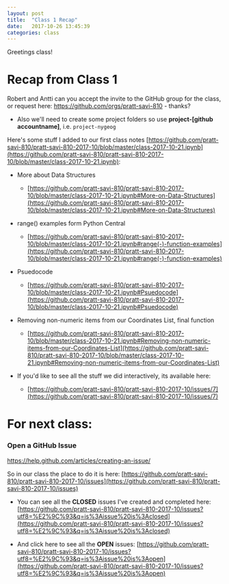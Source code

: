 ```yaml
---
layout: post
title:  "Class 1 Recap"
date:   2017-10-26 13:45:39
categories: class
---
```



Greetings class!

# Recap from Class 1

Robert and Antti can you accept the invite to the GitHub group for the class, or request here: https://github.com/orgs/pratt-savi-810 - thanks? 

* Also we'll need to create some project folders so use **project-[github accountname]**, i.e. `project-nygeog`

Here's some stuff I added to our first class notes [https://github.com/pratt-savi-810/pratt-savi-810-2017-10/blob/master/class-2017-10-21.ipynb](https://github.com/pratt-savi-810/pratt-savi-810-2017-10/blob/master/class-2017-10-21.ipynb):

* More about Data Structures	
	* [https://github.com/pratt-savi-810/pratt-savi-810-2017-10/blob/master/class-2017-10-21.ipynb#More-on-Data-Structures](https://github.com/pratt-savi-810/pratt-savi-810-2017-10/blob/master/class-2017-10-21.ipynb#More-on-Data-Structures)

* range() examples form Python Central
	* [https://github.com/pratt-savi-810/pratt-savi-810-2017-10/blob/master/class-2017-10-21.ipynb#range(-)-function-examples](https://github.com/pratt-savi-810/pratt-savi-810-2017-10/blob/master/class-2017-10-21.ipynb#range(-)-function-examples)

* Psuedocode
	* [https://github.com/pratt-savi-810/pratt-savi-810-2017-10/blob/master/class-2017-10-21.ipynb#Psuedocode](https://github.com/pratt-savi-810/pratt-savi-810-2017-10/blob/master/class-2017-10-21.ipynb#Psuedocode)
 
* Removing non-numeric items from our Coordinates List, final function
	* [https://github.com/pratt-savi-810/pratt-savi-810-2017-10/blob/master/class-2017-10-21.ipynb#Removing-non-numeric-items-from-our-Coordinates-List](https://github.com/pratt-savi-810/pratt-savi-810-2017-10/blob/master/class-2017-10-21.ipynb#Removing-non-numeric-items-from-our-Coordinates-List)

* If you'd like to see all the stuff we did interactively, its available here:
	* [https://github.com/pratt-savi-810/pratt-savi-810-2017-10/issues/7](https://github.com/pratt-savi-810/pratt-savi-810-2017-10/issues/7)

# For next class:

### Open a GitHub Issue
https://help.github.com/articles/creating-an-issue/

So in our class the place to do it is here: [https://github.com/pratt-savi-810/pratt-savi-810-2017-10/issues](https://github.com/pratt-savi-810/pratt-savi-810-2017-10/issues)

* You can see all the **CLOSED** issues I've created and completed here: [https://github.com/pratt-savi-810/pratt-savi-810-2017-10/issues?utf8=%E2%9C%93&q=is%3Aissue%20is%3Aclosed](https://github.com/pratt-savi-810/pratt-savi-810-2017-10/issues?utf8=%E2%9C%93&q=is%3Aissue%20is%3Aclosed)

* And click here to see all the **OPEN** issues:
[https://github.com/pratt-savi-810/pratt-savi-810-2017-10/issues?utf8=%E2%9C%93&q=is%3Aissue%20is%3Aopen](https://github.com/pratt-savi-810/pratt-savi-810-2017-10/issues?utf8=%E2%9C%93&q=is%3Aissue%20is%3Aopen)